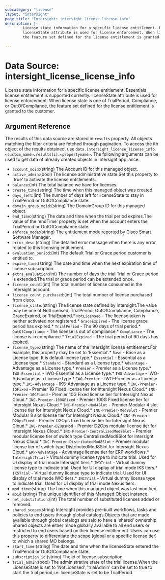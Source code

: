 ```yaml
---
subcategory: "license"
layout: "intersight"
page_title: "Intersight: intersight_license_license_info"
description: |-
        License state information for a specific license entitlement. Essentials license entitlement is supported currently.
        licenseState attribute is used for license enforcement. When license state is one of TrialPeriod, Compliance, or OutOfCompliance,
        the feature set defined for the license entitlement is granted to the customer.

---
```


# Data Source: intersight_license_license_info
License state information for a specific license entitlement. Essentials license entitlement is supported currently.
licenseState attribute is used for license enforcement. When license state is one of TrialPeriod, Compliance, or OutOfCompliance,
the feature set defined for the license entitlement is granted to the customer.
## Argument Reference
The results of this data source are stored in `results` property.
All objects matching the filter criteria are fetched through pagination.
To access the ith object of the results obtained, use `data.intersight_license_license_info.<custom_name>.results[i].<propertyname>`.
The following arguments can be used to get data of already created objects in Intersight appliance:
* `account_moid`:(string) The Account ID for this managed object. 
* `active_admin`:(bool) The license administrative state.Set this property to 'true' to activate the license entitlements. 
* `balance`:(int) The total balance we have for licenses. 
* `create_time`:(string) The time when this managed object was created. 
* `days_left`:(int) The number of days left for licenseState to stay in TrialPeriod or OutOfCompliance state. 
* `domain_group_moid`:(string) The DomainGroup ID for this managed object. 
* `end_time`:(string) The date and time when the trial period expires.The value of the 'endTime' property is set when the account enters the TrialPeriod or OutOfCompliance state. 
* `enforce_mode`:(string) The entitlement mode reported by Cisco Smart Software Manager. 
* `error_desc`:(string) The detailed error message when there is any error related to this licensing entitlement. 
* `evaluation_period`:(int) The default Trial or Grace period customer is entitled to. 
* `expire_time`:(string) The date and time when the next expiration time of license subscription. 
* `extra_evaluation`:(int) The number of days the trial Trial or Grace period is extended.The trial or grace period can be extended once. 
* `license_count`:(int) The total number of license consumed in the Intersight account. 
* `license_count_purchased`:(int) The total number of license purchased from cisco. 
* `license_state`:(string) The license state defined by Intersight.The value may be one of NotLicensed, TrialPeriod, OutOfCompliance, Compliance, GraceExpired, or TrialExpired.* `NotLicensed` - The license token is neither activated nor registered.* `GraceExpired` - The license grace period has expired.* `TrialPeriod` - The 90 days of trial period.* `OutOfCompliance` - The license is out of compliance.* `Compliance` - The license is in compliance.* `TrialExpired` - The trial period of 90 days has expired. 
* `license_type`:(string) The name of the Intersight license entitlement.For example, this property may be set to 'Essential'.* `Base` - Base as a License type. It is default license type.* `Essential` - Essential as a License type.* `Standard` - Standard as a License type.* `Advantage` - Advantage as a License type.* `Premier` - Premier as a License type.* `IWO-Essential` - IWO-Essential as a License type.* `IWO-Advantage` - IWO-Advantage as a License type.* `IWO-Premier` - IWO-Premier as a License type.* `IKS-Advantage` - IKS-Advantage as a License type.* `INC-Premier-1GFixed` - Premier 1G Fixed license tier for Intersight Nexus Cloud.* `INC-Premier-10GFixed` - Premier 10G Fixed license tier for Intersight Nexus Cloud.* `INC-Premier-100GFixed` - Premier 100G Fixed license tier for Intersight Nexus Cloud.* `INC-Premier-Mod4Slot` - Premier Modular 4 slot license tier for Intersight Nexus Cloud.* `INC-Premier-Mod8Slot` - Premier Modular 8 slot license tier for Intersight Nexus Cloud.* `INC-Premier-D2OpsFixed` - Premier D2Ops fixed license tier for Intersight Nexus Cloud.* `INC-Premier-D2OpsMod` - Premier D2Ops modular license tier for Intersight Nexus Cloud.* `INC-Premier-CentralizedMod8Slot` - Premier modular license tier of switch type CentralizedMod8Slot for Intersight Nexus Cloud.* `INC-Premier-DistributedMod8Slot` - Premier modular license tier of switch type DistributedMod8Slot for Intersight Nexus Cloud.* `ERP-Advantage` - Advantage license tier for ERP workflows.* `IntersightTrial` - Virtual dummy license type to indicate trial. Used for UI display of trial mode Intersight tiers.* `IWOTrial` - Virtual dummy license type to indicate trial. Used for UI display of trial mode IKS tiers.* `IKSTrial` - Virtual dummy license type to indicate trial. Used for UI display of trial mode IWO tiers.* `INCTrial` - Virtual dummy license type to indicate trial. Used for UI display of trial mode Nexus tiers. 
* `mod_time`:(string) The time when this managed object was last modified. 
* `moid`:(string) The unique identifier of this Managed Object instance. 
* `net_substitution`:(int) The total number of substituted licenses added or removed. 
* `shared_scope`:(string) Intersight provides pre-built workflows, tasks and policies to end users through global catalogs.Objects that are made available through global catalogs are said to have a 'shared' ownership. Shared objects are either made globally available to all end users or restricted to end users based on their license entitlement. Users can use this property to differentiate the scope (global or a specific license tier) to which a shared MO belongs. 
* `start_time`:(string) The date and time when the licenseState entered the TrialPeriod or OutOfCompliance state. 
* `subscription_id`:(string) The id of license subscription. 
* `trial_admin`:(bool) The administrative state of the trial license.When the LicenseState is set to 'NotLicensed', 'trialAdmin' can be set to true to start the trial period,i.e. licenseState is set to be TrialPeriod. 
 
